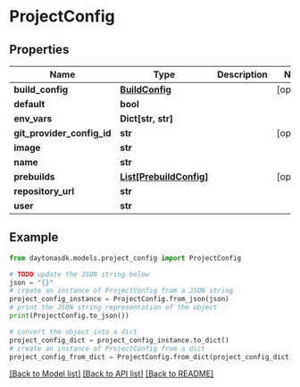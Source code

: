 # ProjectConfig


## Properties

Name | Type | Description | Notes
------------ | ------------- | ------------- | -------------
**build_config** | [**BuildConfig**](BuildConfig.md) |  | [optional] 
**default** | **bool** |  | 
**env_vars** | **Dict[str, str]** |  | 
**git_provider_config_id** | **str** |  | [optional] 
**image** | **str** |  | 
**name** | **str** |  | 
**prebuilds** | [**List[PrebuildConfig]**](PrebuildConfig.md) |  | [optional] 
**repository_url** | **str** |  | 
**user** | **str** |  | 

## Example

```python
from daytonasdk.models.project_config import ProjectConfig

# TODO update the JSON string below
json = "{}"
# create an instance of ProjectConfig from a JSON string
project_config_instance = ProjectConfig.from_json(json)
# print the JSON string representation of the object
print(ProjectConfig.to_json())

# convert the object into a dict
project_config_dict = project_config_instance.to_dict()
# create an instance of ProjectConfig from a dict
project_config_from_dict = ProjectConfig.from_dict(project_config_dict)
```
[[Back to Model list]](../README.md#documentation-for-models) [[Back to API list]](../README.md#documentation-for-api-endpoints) [[Back to README]](../README.md)


